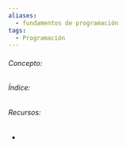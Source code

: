 ```yaml
---
aliases:
  - fundamentos de programación
tags:
  - Programación
---
```

###### Concepto:



###### Índice:



######  Recursos:

- []()